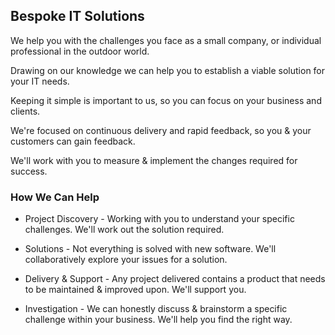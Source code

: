 ## Bespoke IT Solutions

We help you with the challenges you face as a small company, or individual professional in the outdoor world.

Drawing on our knowledge we can help you to establish a viable solution for your IT needs.

Keeping it simple is important to us, so you can focus on your business and clients.

We're focused on continuous delivery and rapid feedback, so you & your customers can gain feedback.

We'll work with you to measure & implement the changes required for success.

### How We Can Help

- Project Discovery -
  Working with you to understand your specific challenges. We'll work out the solution required.

- Solutions - Not everything is solved with new software. We'll collaboratively explore your issues for a solution.

- Delivery & Support - Any project delivered contains a product that needs to be maintained & improved upon. We'll support you.

- Investigation - We can honestly discuss & brainstorm a specific challenge within your business. We'll help you find the right way.
